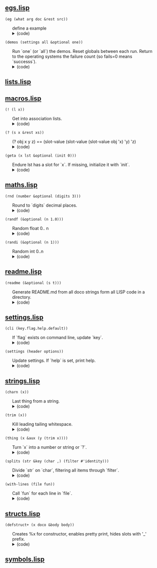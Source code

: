 

## [egs.lisp](egs.lisp)


`(eg (what arg doc &rest src))`

<ul>   define a example


<details>
<summary>(code)</summary>

```lisp
(defmacro eg (what arg doc &rest src)
 `(push (list ',what ',doc (lambda ,arg ,@src)) *egs*))
```

</details>

</ul>

`(demos (settings all &optional one))`

<ul>   
Run `one` (or `all`) the demos. Reset globals between each
  run.  Return to the operating systems the failure count (so
  fails=0 means `successs`).


<details>
<summary>(code)</summary>

```lisp
(defun demos (settings all &optional one)
 (let ((fails 0) (resets (copy-list settings)))
  (dolist (trio all)
   (destructuring-bind (what doc fun) trio (setf what (format nil ~(~a~) what))
    (when (member what (list 'all one) test 'equalp)
     (loop for (key . value) in resets do
      (setf (cdr (assoc key settings)) value))
     (setf *seed* (or (cdr (assoc 'seed settings)) 10019))
     (unless (eq t (funcall fun)) (incf fails)
      (format t ~&fail [~a] ~a ~% what doc)))))
  (exit fails)))
```

</details>

</ul>


## [lists.lisp](lists.lisp)



## [macros.lisp](macros.lisp)


`(! (l x))`

<ul>   Get into association lists.


<details>
<summary>(code)</summary>

```lisp
(defmacro ! (l x) `(cdr (assoc ',x ,l)))
```

</details>

</ul>

`(? (s x &rest xs))`

<ul>   (? obj x y z) == (slot-value (slot-value (slot-value obj 'x) 'y) 'z)


<details>
<summary>(code)</summary>

```lisp
(defmacro ? (s x &rest xs)
 (if (null xs) `(slot-value ,s ',x) `(? (slot-value ,s ',x) ,@xs)))
```

</details>

</ul>

`(geta (x lst &optional (init 0)))`

<ul>   Endure lst has a slot for `x`. If missing, initialize it with `init`.


<details>
<summary>(code)</summary>

```lisp
(defmacro geta (x lst &optional (init 0))
 `(cdr
   (or (assoc ,x ,lst test #'equal)
    (car (setf ,lst (cons (cons ,x ,init) ,lst))))))
```

</details>

</ul>


## [maths.lisp](maths.lisp)


`(rnd (number &optional (digits 3)))`

<ul>   Round to `digits` decimal places.


<details>
<summary>(code)</summary>

```lisp
(defun rnd (number &optional (digits 3))
 (let* ((div (expt 10 digits)) (tmp (/ (round (* number div)) div)))
  (if (zerop digits) (floor tmp) (float tmp))))
```

</details>

</ul>

`(randf (&optional (n 1.0)))`

<ul>   Random float 0.. n


<details>
<summary>(code)</summary>

```lisp
(defun randf (&optional (n 1.0))
 (setf *seed* (mod (* 16807.0d0 *seed*) 2.147483647d9))
 (* n (- 1.0d0 (/ *seed* 2.147483647d9))))
```

</details>

</ul>

`(randi (&optional (n 1)))`

<ul>   Random int 0..n


<details>
<summary>(code)</summary>

```lisp
(defun randi (&optional (n 1)) (floor (* n (/ (randf 1.0e9) 1000000000))))
```

</details>

</ul>


## [readme.lisp](readme.lisp)


`(readme (&optional (s t)))`

<ul>   
Generate README.md from all doco strings
  form all LISP code in a directory.


<details>
<summary>(code)</summary>

```lisp
(defun readme (&optional (s t))
 (dolist
  (f
   (sort (directory *.lisp)
    #'(lambda (x y) (string< (pathname-name x) (pathname-name y)))))
  (let ((name (pathname-name f)))
   (format t ~%~%## [~a.lisp](~a.lisp)~%~% name name)
   (reads f
    (lambda (x)
     (labels
      ((lisps (x) (format nil ~%~%```lisp~%~(~a~)~%```~%~% x))
       (details (x)
        (format nil ~%~%<details>~%<summary>(code)</summary>~a</details>~%~%
         x))
       (defp nil (member (first x) '(defun defmacro defmethod)))
       (secret nil (char= _ (elt (symbol-name (second x)) 0)))
       (docp nil
        (and (> (length x) 3) (stringp (fourth x)) (not (equal  (fourth x)))))
       (dump (str &optional (pad )) (format s ~a~a~% pad str)))
      (when (and (defp) (docp) (not (secret)))
       (format s ~%`(~(~a~) ~(~a~))`~%~%<ul> (second x) (or (third x) ))
       (dump (fourth x)    )
       (format s ~a (details (lisps (append (subseq x 0 3) (cddddr x)))))
       (format s </ul>~%))))))))
```

</details>

</ul>


## [settings.lisp](settings.lisp)


`(cli (key.flag.help.default))`

<ul>   If `flag` exists on command line, update `key`.


<details>
<summary>(code)</summary>

```lisp
(defun cli (key.flag.help.default)
 (destructuring-bind (key flag help default) key.flag.help.default
  (declare (ignore help))
  (let* ((args *args*) (it (member flag args test 'equalp)))
   (cons key
    (cond ((not it) default) ((equal default t) nil) ((equal default nil) t)
     (t (thing (second it))))))))
```

</details>

</ul>

`(settings (header options))`

<ul>   Update settings. If  `help` is set, print help.


<details>
<summary>(code)</summary>

```lisp
(defun settings (header options)
 (let ((tmp (mapcar (lambda (x) (cli x)) options)))
  (when (! tmp help) (format t ~&~{~a~%~}~%options:~% (lines header))
   (dolist (one options)
    (destructuring-bind (flag help default) (cdr one)
     (format t   ~a   ~a = ~a~% flag help default))))
  tmp))
```

</details>

</ul>


## [strings.lisp](strings.lisp)


`(charn (x))`

<ul>   Last thing from a string.


<details>
<summary>(code)</summary>

```lisp
(defun charn (x) (and (stringp x) (> (length x) 0) (char x (1- (length x)))))
```

</details>

</ul>

`(trim (x))`

<ul>   Kill leading tailing whitespace.


<details>
<summary>(code)</summary>

```lisp
(defun trim (x)
 (string-trim
  '(  	
    )
  x))
```

</details>

</ul>

`(thing (x &aux (y (trim x))))`

<ul>   Turn `x` into a number or string or `?`.


<details>
<summary>(code)</summary>

```lisp
(defun thing (x &aux (y (trim x)))
 (cond ((string= y ?) ?) ((string= y t) t) ((string= y nil) nil)
  (t (let ((z (read-from-string y nil nil))) (if (numberp z) z y)))))
```

</details>

</ul>

`(splits (str &key (char ,) (filter #'identity)))`

<ul>   Divide `str` on `char`, filtering all items through `filter`.


<details>
<summary>(code)</summary>

```lisp
(defun splits (str &key (char ,) (filter #'identity))
 (loop for start = 0 then (1+ finish) for finish =
  (position char str start start) collecting
  (funcall filter (trim (subseq str start finish))) until (null finish)))
```

</details>

</ul>

`(with-lines (file fun))`

<ul>   Call `fun` for each line in `file`.


<details>
<summary>(code)</summary>

```lisp
(defun with-lines (file fun)
 (with-open-file (s file)
  (loop (funcall fun (or (read-line s nil) (return))))))
```

</details>

</ul>


## [structs.lisp](structs.lisp)


`(defstruct+ (x doco &body body))`

<ul>   Creates %x for constructor, enables pretty print, hides slots with '_' prefix.


<details>
<summary>(code)</summary>

```lisp
(defmacro defstruct+ (x doco &body body)
 (let*
  ((slots (mapcar (lambda (x) (if (consp x) (car x) x)) body))
   (show (remove-if (lambda (x) (eq _ (char (symbol-name x) 0))) slots)))
  `(progn
    (defstruct (,x (constructor ,(intern (format nil %make-~a x)))) ,@body)
    (defmethod print-object ((self ,x) str)
     (labels ((fun (y) (format nil :~(~a~) ~a y (slot-value self y))))
      (format str ~a (cons ',x (mapcar #'fun ',show))))))))
```

</details>

</ul>


## [symbols.lisp](symbols.lisp)

